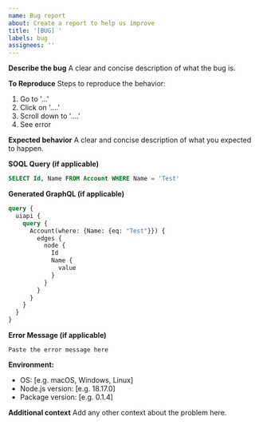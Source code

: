 ```yaml
---
name: Bug report
about: Create a report to help us improve
title: '[BUG] '
labels: bug
assignees: ''
---
```


**Describe the bug**
A clear and concise description of what the bug is.

**To Reproduce**
Steps to reproduce the behavior:
1. Go to '...'
2. Click on '....'
3. Scroll down to '....'
4. See error

**Expected behavior**
A clear and concise description of what you expected to happen.

**SOQL Query (if applicable)**
```sql
SELECT Id, Name FROM Account WHERE Name = 'Test'
```

**Generated GraphQL (if applicable)**
```graphql
query {
  uiapi {
    query {
      Account(where: {Name: {eq: "Test"}}) {
        edges {
          node {
            Id
            Name {
              value
            }
          }
        }
      }
    }
  }
}
```

**Error Message (if applicable)**
```
Paste the error message here
```

**Environment:**
 - OS: [e.g. macOS, Windows, Linux]
 - Node.js version: [e.g. 18.17.0]
 - Package version: [e.g. 0.1.4]

**Additional context**
Add any other context about the problem here.
